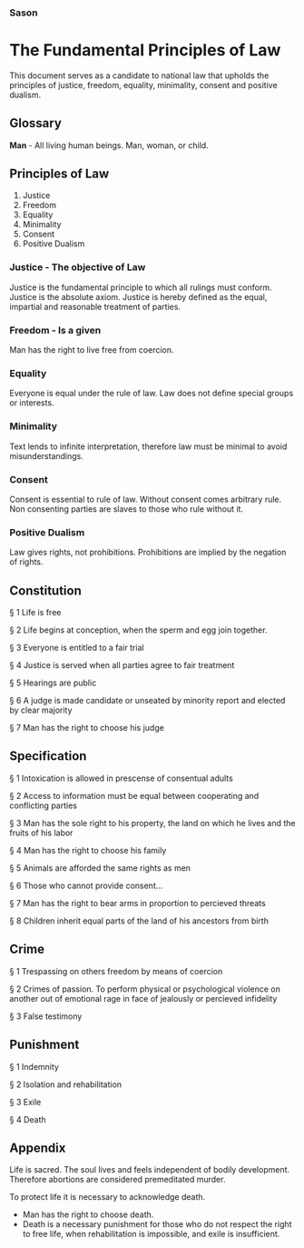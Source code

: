 ### Sason
# The Fundamental Principles of Law
This document serves as a candidate to national law that upholds the principles of justice, freedom, equality, minimality, consent and positive dualism.

## Glossary
**Man** - All living human beings. Man, woman, or child.

## Principles of Law
1. Justice
3. Freedom
4. Equality
6. Minimality
7. Consent
8. Positive Dualism

### Justice - The objective of Law
Justice is the fundamental principle to which all rulings must conform. Justice is the absolute axiom. Justice is hereby defined as the equal, impartial and reasonable treatment of parties.

### Freedom - Is a given
Man has the right to live free from coercion.

### Equality
Everyone is equal under the rule of law. Law does not define special groups or interests. 

### Minimality
Text lends to infinite interpretation, therefore law must be minimal to avoid misunderstandings.

### Consent
Consent is essential to rule of law. Without consent comes arbitrary rule. Non consenting parties are slaves to those who rule without it. 

### Positive Dualism
Law gives rights, not prohibitions. Prohibitions are implied by the negation of rights. 

## Constitution
§ 1
Life is free

§ 2 
Life begins at conception, when the sperm and egg join together.

§ 3
Everyone is entitled to a fair trial

§ 4
Justice is served when all parties agree to fair treatment

§ 5
Hearings are public

§ 6
A judge is made candidate or unseated by minority report and elected by clear majority

§ 7
Man has the right to choose his judge

## Specification
§ 1
Intoxication is allowed in prescense of consentual adults

§ 2
Access to information must be equal between cooperating and conflicting parties

§ 3
Man has the sole right to his property, the land on which he lives and the fruits of his labor

§ 4
Man has the right to choose his family

§ 5
Animals are afforded the same rights as men

§ 6
Those who cannot provide consent...

§ 7
Man has the right to bear arms in proportion to percieved threats

§ 8
Children inherit equal parts of the land of his ancestors from birth

## Crime
§ 1 Trespassing on others freedom by means of coercion

§ 2 Crimes of passion. To perform physical or psychological violence on another out of emotional rage in face of jealously or percieved infidelity

§ 3 False testimony

## Punishment
§ 1 Indemnity

§ 2 Isolation and rehabilitation

§ 3 Exile

§ 4 Death

## Appendix
Life is sacred. The soul lives and feels independent of bodily development. Therefore abortions are considered premeditated murder.

To protect life it is necessary to acknowledge death. 
* Man has the right to choose death.
* Death is a necessary punishment for those who do not respect the right to free life, when rehabilitation is impossible, and exile is insufficient. 

